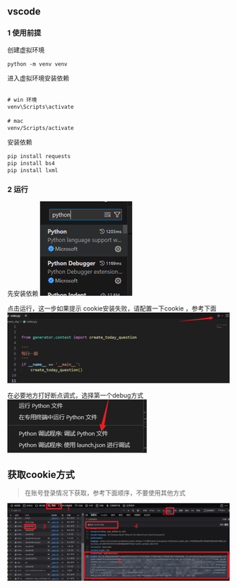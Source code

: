 ## vscode


### 1 使用前提

创建虚拟环境
```shell
python -m venv venv
```

进入虚拟环境安装依赖
``` shell

# win 环境
venv\Scripts\activate

# mac
venv/Scripts/activate
```

安装依赖
```shell
pip install requests
pip install bs4
pip install lxml
```


### 2 运行

先安装依赖
![安装依赖](./asserts/vscode-install-python.png)


点击运行，这一步如果提示 cookie安装失败，请配置一下cookie ，参考下面
![运行](./asserts/vscode-run.png)


在必要地方打好断点调式，选择第一个debug方式
![调式](./asserts/vscode-debug-1.png)



## 获取cookie方式 

> 在账号登录情况下获取，参考下面顺序，不要使用其他方式


![获取cookie](./asserts/cookie-help.png)
